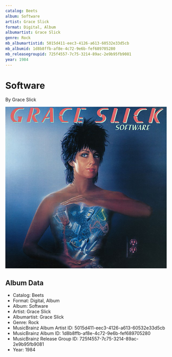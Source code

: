 ```yaml
---
catalog: Beets
album: Software
artist: Grace Slick
format: Digital, Album
albumartist: Grace Slick
genre: Rock
mb_albumartistid: 5015d411-eec3-4126-a613-60532e33d5cb
mb_albumid: 1d8b8ffb-af8e-4c72-9e6b-fef689705280
mb_releasegroupid: 725f4557-7c75-3214-89ac-2e9b95fb9081
year: 1984
---
```


# Software

By Grace Slick

![](../../assets/beetscovers/Grace_Slick-Software.jpg)

## Album Data

- Catalog: Beets
- Format: Digital, Album
- Album: Software
- Artist: Grace Slick
- Albumartist: Grace Slick
- Genre: Rock
- MusicBrainz Album Artist ID: 5015d411-eec3-4126-a613-60532e33d5cb
- MusicBrainz Album ID: 1d8b8ffb-af8e-4c72-9e6b-fef689705280
- MusicBrainz Release Group ID: 725f4557-7c75-3214-89ac-2e9b95fb9081
- Year: 1984

